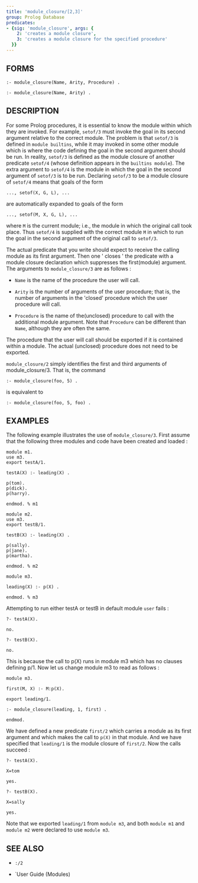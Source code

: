 ```yaml
---
title: 'module_closure/[2,3]'
group: Prolog Database
predicates:
- {sig: 'module_closure', args: {
    2: 'creates a module closure',
    3: 'creates a module closure for the specified procedure'
  }}
---
```


## FORMS
```
:- module_closure(Name, Arity, Procedure) .

:- module_closure(Name, Arity) .
```
## DESCRIPTION

For some Prolog procedures, it is essential to know the module within which they are invoked. For example, `setof/3` must invoke the goal in its second argument relative to the correct module. The problem is that `setof/3` is defined in `module builtins`, while it may invoked in some other module which is where the code defining the goal in the second argument should be run. In reality, `setof/3` is defined as the module closure of another predicate `setof/4` (whose definition appears in the `builtins module`). The extra argument to `setof/4` is the module in which the goal in the second argument of `setof/3` is to be run. Declaring `setof/3` to be a module closure of `setof/4` means that goals of the form
```
..., setof(X, G, L), ...
```
are automatically expanded to goals of the form
```
..., setof(M, X, G, L), ...
```
where `M` is the current module; i.e., the module in which the original call took place. Thus `setof/4` is supplied with the correct module `M` in which to run the goal in the second argument of the original call to `setof/3`.

The actual predicate that you write should expect to receive the calling module as its first argument. Then one ' closes ' the predicate with a module closure declaration which suppresses the first(module) argument. The arguments to `module_closure/3` are as follows :

- `Name` is the name of the procedure the user will call.

- `Arity` is the number of arguments of the user procedure; that is, the number of arguments in the 'closed' procedure which the user procedure will call.

- `Procedure` is the name of the(unclosed) procedure to call with the additional module argument. Note that `Procedure` can be different than `Name`, although they are often the same.

The procedure that the user will call should be exported if it is contained within a module. The actual (unclosed) procedure does not need to be exported. 

`module_closure/2` simply identifies the first and third arguments of module_closure/3. That is, the command
```
:- module_closure(foo, 5) .
```
is equivalent to
```
:- module_closure(foo, 5, foo) .
```
## EXAMPLES

The following example illustrates the use of `module_closure/3`. First assume that the following three modules and code have been created and loaded :
```
module m1.
use m3.
export testA/1.

testA(X) :- leading(X) .

p(tom).
p(dick).
p(harry).

endmod. % m1

module m2.
use m3.
export testB/1.

testB(X) :- leading(X) .

p(sally).
p(jane).
p(martha).

endmod. % m2

module m3.

leading(X) :- p(X) .

endmod. % m3
```
Attempting to run either testA or testB in default module `user` fails :

```
?- testA(X).

no.

?- testB(X).

no.
```
This is because the call to p(X) runs in module m3 which has no clauses defining p/1. Now let us change module m3 to read as follows :
```
module m3.

first(M, X) :- M:p(X).

export leading/1.

:- module_closure(leading, 1, first) .

endmod.
```
We have defined a new predicate `first/2` which carries a module as its first argument and which makes the call to `p(X)` in that module. And we have specified that `leading/1` is the module closure of `first/2`. Now the calls succeed :

```
?- testA(X).

X=tom

yes.

?- testB(X).

X=sally

yes.
```
Note that we exported `leading/1` from `module m3`, and both `module m1` and `module m2` were declared to use `module m3`.

## SEE ALSO

- `:/2`

- `User Guide (Modules)

